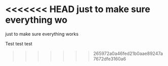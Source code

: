 <<<<<<< HEAD
just to make sure everything wo
=======
just to make sure everything works

Test test test

>>>>>>> 265972a0a46fed21b0aae89247a7672dfe3160a6
